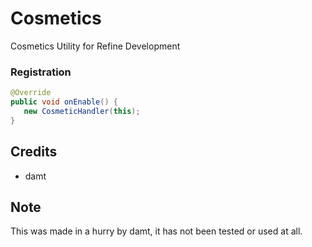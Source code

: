 # Cosmetics
Cosmetics Utility for Refine Development

### Registration

```java
@Override
public void onEnable() {
   new CosmeticHandler(this);
}
```

## Credits

- damt

## Note
This was made in a hurry by damt, it has not been tested or used at all.

